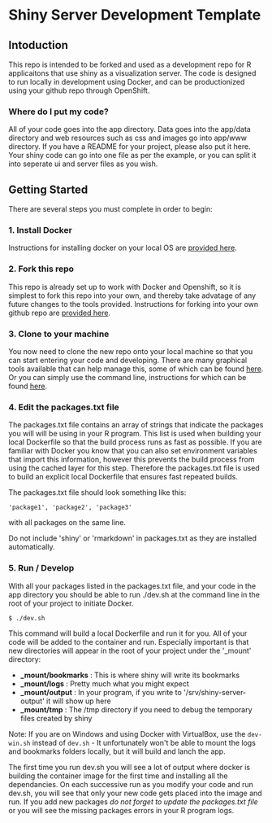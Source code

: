 # Shiny Server Development Template

## Intoduction

This repo is intended to be forked and used as a development repo for R applicaitons that use shiny as a visualization server.  The code is designed
to run locally in development using Docker, and can be productionized using your github repo through OpenShift.

### Where do I put my code?

All of your code goes into the app directory. Data goes into the app/data directory and web resources such as css and images go into app/www directory.
If you have a README for your project, please also put it here.  Your shiny code can go into one file as per the example, or you can split it into
seperate ui and server files as you wish.

## Getting Started

There are several steps you must complete in order to begin:

### 1. Install Docker

Instructions for installing docker on your local OS are [provided here](https://docs.docker.com/engine/installation/ "Yeah! Install Docker").

### 2. Fork this repo

This repo is already set up to work with Docker and Openshift, so it is simplest to fork this repo into your own, and thereby take advatage of any future changes to the tools provided.
Instructions for forking into your own github repo are [provided here](https://help.github.com/articles/fork-a-repo/ "Fork Repo in Github").

### 3. Clone to your machine

You now need to clone the new repo onto your local machine so that you can start entering your code and developing.  There are many graphical tools available that can help manage this,
some of which can be found [here](https://git-scm.com/download/gui/linux "Github GUI").  Or you can simply use the command line, instructions for which can be
found [here](https://git-scm.com/book/en/v2/Git-Basics-Getting-a-Git-Repository "git command line").

### 4. Edit the packages.txt file

The packages.txt file contains an array of strings that indicate the packages you will will be using in your R program.  This list is used when building your local Dockerfile so that the
build process runs as fast as possible.  If you are familiar with Docker you know that you can also set environment variables that import this information, however this prevents the build process
from using the cached layer for this step.  Therefore the packages.txt file is used to build an explicit local Dockerfile that ensures fast repeated builds.

The packages.txt file should look something like this:
```
'package1', 'package2', 'package3'
```
with all packages on the same line.

Do not include 'shiny' or 'rmarkdown' in packages.txt as they are installed automatically.

### 5. Run / Develop

With all your packages listed in the packages.txt file, and your code in the app directory you should be able to run ./dev.sh at the command line in the root of your project
to initiate Docker.
```
$ ./dev.sh
```
This command will build a local Dockerfile and run it for you.  All of your code will be added to the container and run.  Especially important is that new directories
will appear in the root of your project under the '_mount' directory:

- **_mount/bookmarks** : This is where shiny will write its bookmarks
- **_mount/logs**      : Pretty much what you  might expect
- **_mount/output**    : In your program, if you write to '/srv/shiny-server-output' it will show up here
- **_mount/tmp**       : The /tmp directory if you need to debug the temporary files created by shiny

Note: If you are on Windows and using Docker with VirtualBox, use the `dev-win.sh` instead of `dev.sh` - It unfortunately won't be able to mount the logs and bookmarks folders locally, but it will build and lanch the app.

The first time you run dev.sh you will see a lot of output where docker is building the container image for the first time and installing all the dependancies.
On each successive run as you modify your code and run dev.sh, you will see that only your new code gets placed into the image and run.  If you add new packages
*do not forget to update the packages.txt file* or you will see the missing packages errors in your R program logs.
